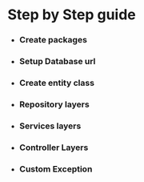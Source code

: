 

# Step by Step guide

- ###  Create packages

- ### Setup Database url

- ### Create entity class

- ### Repository layers

- ### Services layers

- ### Controller Layers

- ### Custom Exception 

